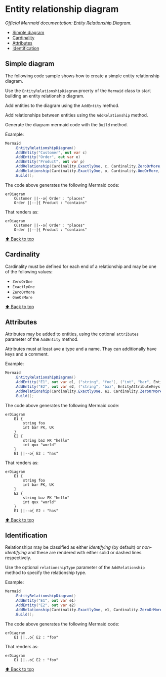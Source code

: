 # Entity relationship diagram<!-- omit from toc -->

*Official Mermaid documentation: [Entity Relationship Diagram](https://mermaid.js.org/syntax/entityRelationshipDiagram.html).*

- [Simple diagram](#simple-diagram)
- [Cardinality](#cardinality)
- [Attributes](#attributes)
- [Identification](#identification)

## Simple diagram

The following code sample shows how to create a simple entity relationship diagram.

Use the `EntityRelationshipDiagram` proerty of the `Mermaid` class to start building an entity relationship diagram.

Add entities to the diagram using the `AddEntity` method.

Add relationships between entities using the `AddRelationship` method.

Generate the diagram mermaid code with the `Build` method.

Example:

```csharp
Mermaid
    .EntityRelationshipDiagram()
    .AddEntity("Customer", out var c)
    .AddEntity("Order", out var o)
    .AddEntity("Product", out var p)
    .AddRelationship(Cardinality.ExactlyOne, c, Cardinality.ZeroOrMore, o, "places")
    .AddRelationship(Cardinality.ExactlyOne, o, Cardinality.OneOrMore, p, "contains")
    .Build();
```

The code above generates the following Mermaid code:

```text
erDiagram
    Customer ||--o{ Order : "places"
    Order ||--|{ Product : "contains"
```

That renders as:

```mermaid
erDiagram
    Customer ||--o{ Order : "places"
    Order ||--|{ Product : "contains"
```

[⬆ Back to top](#entity-relationship-diagram)

## Cardinality

Cardinality must be defined for each end of a relationship and may be one of the following values:

- `ZeroOrOne`
- `ExactlyOne`
- `ZeroOrMore`
- `OneOrMore`

[⬆ Back to top](#entity-relationship-diagram)

## Attributes

Attributes may be added to entities, using the optional `attributes` parameter of the `AddEntity` method.

Attributes must at least ave a type and a name. Thay can additionally have keys and a comment.

Example:

```csharp
Mermaid
    .EntityRelationshipDiagram()
    .AddEntity("E1", out var e1, ("string", "foo"), ("int", "bar", EntityAttributeKeys.Primary | EntityAttributeKeys.Unique))
    .AddEntity("E2", out var e2, ("string", "baz", EntityAttributeKeys.Foreign, "hello"), ("int", "qux", "world"))
    .AddRelationship(Cardinality.ExactlyOne, e1, Cardinality.ZeroOrMore, e2, "has")
    .Build();
```

The code above generates the following Mermaid code:

```text
erDiagram
    E1 {
        string foo
        int bar PK, UK
    }
    E2 {
        string baz FK "hello"
        int qux "world"
    }
    E1 ||--o{ E2 : "has"
```

That renders as:

```mermaid
erDiagram
    E1 {
        string foo
        int bar PK, UK
    }
    E2 {
        string baz FK "hello"
        int qux "world"
    }
    E1 ||--o{ E2 : "has"
```

[⬆ Back to top](#entity-relationship-diagram)

## Identification

Relationships may be classified as either *identifying* (by default) or *non-identifying* and these are rendered with either solid or dashed lines respectively.

Use the optional `relationshipType` parameter of the `AddRelationship` method to specify the relationship type.

Example:

```csharp
Mermaid
    .EntityRelationshipDiagram()
    .AddEntity("E1", out var e1)
    .AddEntity("E2", out var e2)
    .AddRelationship(Cardinality.ExactlyOne, e1, Cardinality.ZeroOrMore, e2, "foo", RelationshipType.NonIdentifying)
    .Build();
```

The code above generates the following Mermaid code:

```text
erDiagram
    E1 ||..o{ E2 : "foo"
```

That renders as:

```mermaid
erDiagram
    E1 ||..o{ E2 : "foo"
```

[⬆ Back to top](#entity-relationship-diagram)
